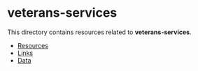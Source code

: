 # veterans-services

This directory contains resources related to **veterans-services**.

- [Resources](./)
- [Links](./links)
- [Data](./data)

